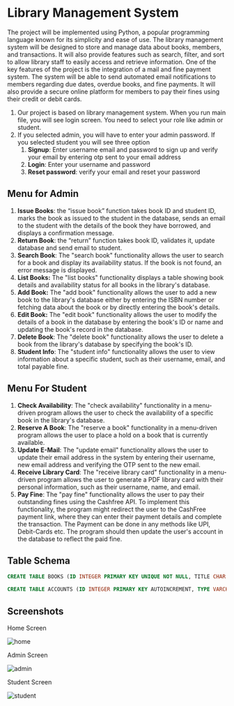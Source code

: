 # Library Management System

The project will be implemented using Python, a popular programming
language known for its simplicity and ease of use. The library management
system will be designed to store and manage data about books, members,
and transactions. It will also provide features such as search, filter, and sort to
allow library staff to easily access and retrieve information.
One of the key features of the project is the integration of a mail and fine
payment system. The system will be able to send automated email
notifications to members regarding due dates, overdue books, and fine
payments. It will also provide a secure online platform for members to pay
their fines using their credit or debit cards.

1. Our project is based on library management system. When you run main
file, you will see login screen. You need to select your role like admin or
student.
2. If you selected admin, you will have to enter your admin password. If you
selected student you will see three option
    1. **Signup**: Enter username email and password to sign up and verify
    your email by entering otp sent to your email address
    2. **Login**: Enter your username and password
    3. **Reset password**: verify your email and reset your password

## Menu for Admin

1. **Issue Books**: the “issue book” function takes book ID and student ID,
marks the book as issued to the student in the database, sends an
email to the student with the details of the book they have borrowed,
and displays a confirmation message.
2. **Return Book**: the “return” function takes book ID, validates it, update
database and send email to student.
3. **Search Book**: The "search book" functionality allows the user to search
for a book and display its availability status. If the book is not found, an
error message is displayed.
4. **List Books:** The "list books" functionality displays a table showing book
details and availability status for all books in the library's database.
5. **Add Book:** The "add book" functionality allows the user to add a new
book to the library's database either by entering the ISBN number or
fetching data about the book or by directly entering the book's details.
6. **Edit Book:** The "edit book" functionality allows the user to modify the
details of a book in the database by entering the book's ID or name and
updating the book's record in the database.
7. **Delete Book**: The "delete book" functionality allows the user to delete a
book from the library's database by specifying the book's ID.
8. **Student Info**: The "student info" functionality allows the user to view
information about a specific student, such as their username, email,
and total payable fine.

## Menu For Student

1. **Check Availability**: The "check availability" functionality in a menu-driven program allows the user to check the availability of a specific
book in the library's database.
2. **Reserve A Book**: The "reserve a book" functionality in a menu-driven
program allows the user to place a hold on a book that is currently
available.
3. **Update E-Mail**: The "update email" functionality allows the user to
update their email address in the system by entering their username,
new email address and verifying the OTP sent to the new email.
4. **Receive Library Card**: The "receive library card" functionality in a menu-driven program allows the user to generate a PDF library card with their
personal information, such as their username, name, and email.
5. **Pay Fine**: The "pay fine" functionality allows the user to pay their
outstanding fines using the Cashfree API. To implement this
functionality, the program might redirect the user to the CashFree
payment link, where they can enter their payment details and complete
the transaction. The Payment can be done in any methods like UPI,
Debit-Cards etc. The program should then update the user's account in
the database to reflect the paid fine.


## Table Schema

```sql
CREATE TABLE BOOKS (ID INTEGER PRIMARY KEY UNIQUE NOT NULL, TITLE CHAR NOT NULL, AUTHOR CHAR NOT NULL, PRICE NUMERIC NOT NULL, ISSUED_TO INTEGER DEFAULT (0), ISSUE_DATE DATE, RESERVED INTEGER DEFAULT (0))
```

```sql
CREATE TABLE ACCOUNTS (ID INTEGER PRIMARY KEY AUTOINCREMENT, TYPE VARCHAR (1), USERNAME VARCHAR (20), PASSWORD VARCHAR (64), AMMOUNT NUMERIC DEFAULT (0), EMAIL CHAR (32), LINKID CHAR)
```

## Screenshots
Home Screen

![home](https://github.com/user-attachments/assets/df72cd05-7ee4-4734-979f-f58635c20077)

Admin Screen

![admin](https://github.com/user-attachments/assets/db8c9721-56d1-40d7-a43c-f90e706663bf)

Student Screen

![student](https://github.com/user-attachments/assets/3622e15b-1f5f-4323-b22c-4872ac957218)

